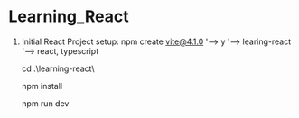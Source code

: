 # Learning_React

1) Initial React Project setup:
    npm create vite@4.1.0
    '--> y
    '--> learing-react
    '--> react, typescript
    
    cd .\learning-react\

    npm install

    npm run dev